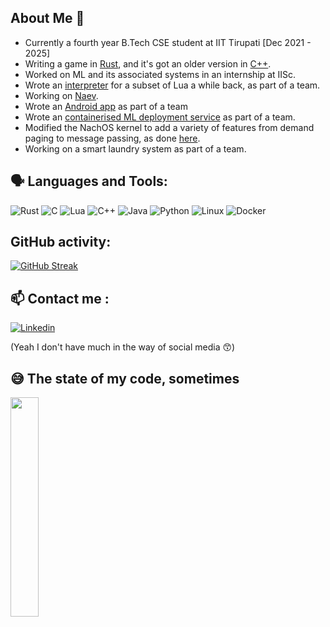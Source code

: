 ## About Me 👋

-   Currently a fourth year B.Tech CSE student at IIT Tirupati [Dec 2021 - 2025]
-   Writing a game in [Rust](https://github.com/Hraelzyr/helene-rust), and it's got an older version in [C++](https://github.com/Hraelzyr/Helene).
-   Worked on ML and its associated systems in an internship at IISc.
-   Wrote an [interpreter](https://github.com/Hraelzyr/SpeakingLua) for a subset of Lua a while back, as part of a team.
-   Working on [Naev](https://github.com/naev/naev).
-   Wrote an [Android app](https://github.com/Navknight/OceanView) as part of a team
-   Wrote an [containerised ML deployment service](https://github.com/Aeromaster213/swe-web-app) as part of a team.
-   Modified the NachOS kernel to add a variety of features from demand paging to message passing, as done [here](https://github.com/Hraelzyr/tribble-of-death).
-   Working on a smart laundry system as part of a team.

## 🗣️ Languages and Tools:
![Rust](https://img.shields.io/badge/Rust-000000.svg?style=for-the-badge&logo=Rust&logoColor=white) ![C](https://img.shields.io/badge/c-%2300599C.svg?style=for-the-badge&logo=c&logoColor=white) ![Lua](https://img.shields.io/badge/Lua-2C2D72.svg?style=for-the-badge&logo=Lua&logoColor=white) ![C++](https://img.shields.io/badge/c++-%2300599C.svg?style=for-the-badge&logo=c%2B%2B&logoColor=white) ![Java](https://img.shields.io/badge/java-%23ED8B00.svg?style=for-the-badge&logo=java&logoColor=white) ![Python](https://img.shields.io/badge/python-3670A0?style=for-the-badge&logo=python&logoColor=ffdd54) ![Linux](https://img.shields.io/badge/Linux-FCC624?style=for-the-badge&logo=linux&logoColor=black) ![Docker](https://img.shields.io/badge/docker-%230db7ed.svg?style=for-the-badge&logo=docker&logoColor=white)

## GitHub activity:

[![GitHub Streak](http://github-readme-streak-stats.herokuapp.com?user=Hraelzyr&theme=dark&background=000000)](https://git.io/streak-stats)
<!--[![GitHub Stats](https://github-readme-stats.vercel.app/api?username=Hraelzyr&theme=gruvbox)](https://github.com/anuraghazra/github-readme-stats)-->
## 📫 Contact me :

[![Linkedin](https://img.shields.io/badge/LinkedIn-blue?style=for-the-badge&logo=linkedin&logoColor=white)](https://www.linkedin.com/in/arvind-srinivas4n/)

(Yeah I don't have much in the way of social media 😙)

## 😅 The state of my code, sometimes

<div id="header">
  <img src="https://media.giphy.com/media/v1.Y2lkPTc5MGI3NjExZTBxdjUzZTRnbXRjemM2cm1jZGExMWI5ZTVrMTM3N2thbHFtcXlteiZlcD12MV9pbnRlcm5hbF9naWZfYnlfaWQmY3Q9cw/JR7iS0j2YwfW9mopu3/giphy.gif" width="30%" height="30%" frameBorder="0" />
</div>

<!--
**Hraelzyr/Hraelzyr** is a ✨ _special_ ✨ repository because its `README.md` (this file) appears on your GitHub profile.

Here are some ideas to get you started:

- 🔭 I’m currently working on ...
- 🌱 I’m currently learning ...
- 👯 I’m looking to collaborate on ...
- 🤔 I’m looking for help with ...
- 💬 Ask me about ...
- 📫 How to reach me: ...
- 😄 Pronouns: ...
- ⚡ Fun fact: ...
-->
